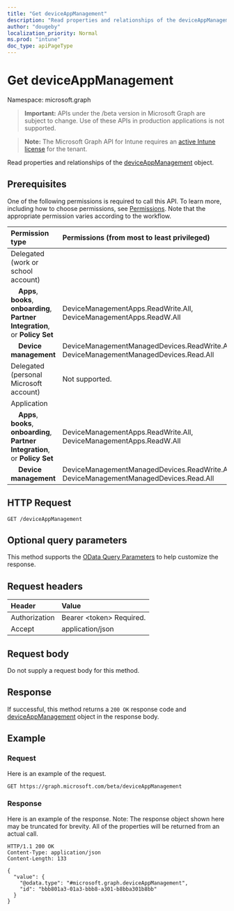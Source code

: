 ```yaml
---
title: "Get deviceAppManagement"
description: "Read properties and relationships of the deviceAppManagement object."
author: "dougeby"
localization_priority: Normal
ms.prod: "intune"
doc_type: apiPageType
---
```


# Get deviceAppManagement

Namespace: microsoft.graph

> **Important:** APIs under the /beta version in Microsoft Graph are subject to change. Use of these APIs in production applications is not supported.

> **Note:** The Microsoft Graph API for Intune requires an [active Intune license](https://go.microsoft.com/fwlink/?linkid=839381) for the tenant.

Read properties and relationships of the [deviceAppManagement](../resources/intune-shared-deviceappmanagement.md) object.

## Prerequisites

One of the following permissions is required to call this API. To learn more, including how to choose permissions, see [Permissions](/graph/permissions-reference).  Note that the appropriate permission varies according to the workflow.

|Permission type|Permissions (from most to least privileged)|
|:---|:---|
| Delegated (work or school account) | |
| &nbsp; &nbsp; **Apps**, **books**, **onboarding**, **Partner Integration**, or **Policy Set** | DeviceManagementApps.ReadWrite.All, DeviceManagementApps.ReadW.All |
| &nbsp; &nbsp; **Device management** | DeviceManagementManagedDevices.ReadWrite.All, DeviceManagementManagedDevices.Read.All |
|Delegated (personal Microsoft account)|Not supported.|
|Application| |
| &nbsp; &nbsp; **Apps**, **books**, **onboarding**, **Partner Integration**, or **Policy Set** | DeviceManagementApps.ReadWrite.All, DeviceManagementApps.ReadW.All |
| &nbsp; &nbsp; **Device management** | DeviceManagementManagedDevices.ReadWrite.All, DeviceManagementManagedDevices.Read.All |

## HTTP Request
<!-- {
  "blockType": "ignored"
}
-->
``` http
GET /deviceAppManagement
```

## Optional query parameters

This method supports the [OData Query Parameters](https://developer.microsoft.com/graph/docs/concepts/query_parameters) to help customize the response.

## Request headers

|Header|Value|
|:---|:---|
|Authorization|Bearer &lt;token&gt; Required.|
|Accept|application/json|

## Request body

Do not supply a request body for this method.

## Response

If successful, this method returns a `200 OK` response code and [deviceAppManagement](../resources/intune-shared-deviceappmanagement.md) object in the response body.

## Example

### Request

Here is an example of the request.

``` http
GET https://graph.microsoft.com/beta/deviceAppManagement
```

### Response

Here is an example of the response. Note: The response object shown here may be truncated for brevity. All of the properties will be returned from an actual call.

``` http
HTTP/1.1 200 OK
Content-Type: application/json
Content-Length: 133

{
  "value": {
    "@odata.type": "#microsoft.graph.deviceAppManagement",
    "id": "bbb801a3-01a3-bbb8-a301-b8bba301b8bb"
  }
}
```










